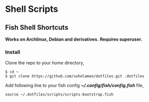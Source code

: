 
# Shell Scripts

## Fish Shell Shortcuts
**Works on Archlinux, Debian and derivatives.**
**Requires superuser.**

### Install
Clone the repo to your *home* directory,
```shell
$ cd ~
$ git clone https://github.com/sohelaman/dotfiles.git .dotfiles
```

Add following line to your fish config ***~/.config/fish/config.fish*** file,
```
source ~/.dotfiles/scripts/scripts-bootstrap.fish
```
